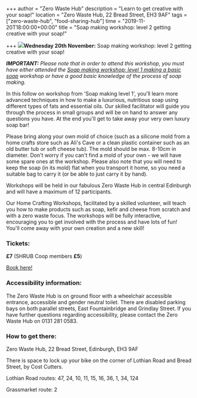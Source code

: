 +++
author = "Zero Waste Hub"
description = "Learn to get creative with your soap!"
location = "Zero Waste Hub, 22 Bread Street, EH3 9AF"
tags = ["zero-waste-hub", "food-sharing-hub"]
time = "2019-11-20T18:00:00+00:00"
title = "Soap making workshop: level 2 getting creative with your soap!"

+++
**![](https://res.cloudinary.com/shrub-co-op/image/upload/v1571745546/shrubcoop.org/media/soap_making_level_2_fqmppn.png)Wednesday 20th November:** Soap making workshop: level 2 getting creative with your soap!

**_IMPORTANT:_** _Please note that in order to attend this workshop, you must have either attended the_ [_Soap making workshop: level 1 making a basic soap_](https://www.shrubcoop.org/events/soap-making-workshop-level-1-making-a-basic-soap/ "https://www.shrubcoop.org/events/soap-making-workshop-level-1-making-a-basic-soap/") _workshop or have a good basic knowledge of the process of soap making._

In this follow on workshop from 'Soap making level 1', you'll learn more advanced techniques in how to make a luxurious, nutritious soap using different types of fats and essential oils. Our skilled facilitator will guide you through the process in small groups and will be on hand to answer any questions you have. At the end you'll get to take away your very own luxury soap bar!

Please bring along your own mold of choice (such as a silicone mold from a home crafts store such as Ali's Cave or a clean plastic container such as an old butter tub or soft cheese tub). The mold should be max. 8-10cm in diameter. Don't worry if you can't find a mold of your own - we will have some spare ones at the workshop. Please also note that you will need to keep the soap (in its mold) flat when you transport it home, so you need a suitable bag to carry it (or be able to just carry it by hand).

Workshops will be held in our fabulous Zero Waste Hub in central Edinburgh and will have a maximum of 12 participants.

Our Home Crafting Workshops, facilitated by a skilled volunteer, will teach you how to make products such as soap, kefir and cheese from scratch and with a zero waste focus. The workshops will be fully interactive, encouraging you to get involved with the process and have lots of fun! You'll come away with your own creation and a new skill!

### Tickets:

**£7** (SHRUB Coop members **£5**)

[Book here!](https://www.eventbrite.co.uk/e/soap-making-workshop-level-2-getting-creative-with-your-soap-tickets-77540077459 "https://www.eventbrite.co.uk/e/soap-making-workshop-level-2-getting-creative-with-your-soap-tickets-77540077459")

### Accessibility information:

The Zero Waste Hub is on ground floor with a wheelchair accessible entrance, accessible and gender neutral toilet. There are disabled parking bays on both parallel streets, East Fountainbridge and Grindlay Street. If you have further questions regarding accessibility, please contact the Zero Waste Hub on 0131 281 0583.

### How to get there:

Zero Waste Hub, 22 Bread Street, Edinburgh, EH3 9AF

There is space to lock up your bike on the corner of Lothian Road and Bread Street, by Cost Cutters.

Lothian Road routes: 47, 24, 10, 11, 15, 16, 36, 1, 34, 124

Grassmarket route: 2